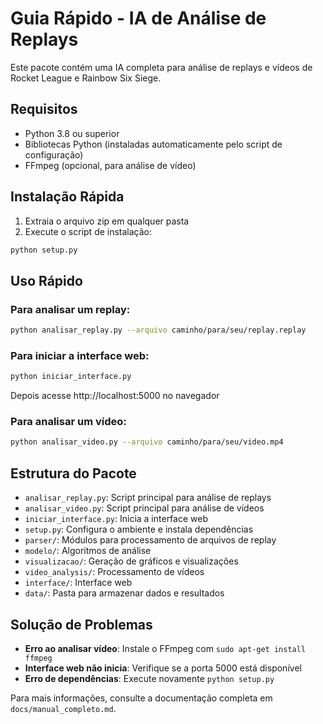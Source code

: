 # Guia Rápido - IA de Análise de Replays

Este pacote contém uma IA completa para análise de replays e vídeos de Rocket League e Rainbow Six Siege.

## Requisitos

- Python 3.8 ou superior
- Bibliotecas Python (instaladas automaticamente pelo script de configuração)
- FFmpeg (opcional, para análise de vídeo)

## Instalação Rápida

1. Extraia o arquivo zip em qualquer pasta
2. Execute o script de instalação:

```bash
python setup.py
```

## Uso Rápido

### Para analisar um replay:

```bash
python analisar_replay.py --arquivo caminho/para/seu/replay.replay
```

### Para iniciar a interface web:

```bash
python iniciar_interface.py
```
Depois acesse http://localhost:5000 no navegador

### Para analisar um vídeo:

```bash
python analisar_video.py --arquivo caminho/para/seu/video.mp4
```

## Estrutura do Pacote

- `analisar_replay.py`: Script principal para análise de replays
- `analisar_video.py`: Script principal para análise de vídeos
- `iniciar_interface.py`: Inicia a interface web
- `setup.py`: Configura o ambiente e instala dependências
- `parser/`: Módulos para processamento de arquivos de replay
- `modelo/`: Algoritmos de análise
- `visualizacao/`: Geração de gráficos e visualizações
- `video_analysis/`: Processamento de vídeos
- `interface/`: Interface web
- `data/`: Pasta para armazenar dados e resultados

## Solução de Problemas

- **Erro ao analisar vídeo**: Instale o FFmpeg com `sudo apt-get install ffmpeg`
- **Interface web não inicia**: Verifique se a porta 5000 está disponível
- **Erro de dependências**: Execute novamente `python setup.py`

Para mais informações, consulte a documentação completa em `docs/manual_completo.md`.
